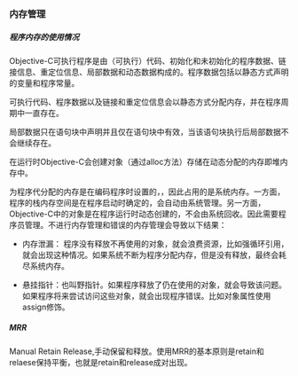 ### 内存管理

##### 程序内存的使用情况

Objective-C可执行程序是由（可执行）代码、初始化和未初始化的程序数据、链接信息、重定位信息、局部数据和动态数据构成的。程序数据包括以静态方式声明的变量和程序常量。

可执行代码、程序数据以及链接和重定位信息会以静态方式分配内存，并在程序周期中一直存在。

局部数据只在语句块中声明并且仅在语句块中有效，当该语句块执行后局部数据不会继续存在。

在运行时Objective-C会创建对象（通过alloc方法）存储在动态分配的内存即堆内存中。

为程序代分配的内存是在编码程序时设置的，，因此占用的是系统内存。一方面，程序的栈内存空间是在程序启动时确定的，会自动由系统管理。另一方面，Objective-C中的对象是在程序运行时动态创建的，不会由系统回收。因此需要程序员管理。不进行内存管理和错误的内存管理会导致以下结果：

* 内存泄漏： 程序没有释放不再使用的对象，就会浪费资源，比如强循环引用，就会出现这种情况。如果系统不断为程序分配内存，但是没有释放，最终会耗尽系统内存。

* 悬挂指针：也叫野指针。如果程序释放了仍在使用的对象，就会导致该问题。如果程序将来尝试访问这些对象，就会出现程序错误。比如对象属性使用assign修饰。

##### MRR
Manual Retain Release,手动保留和释放。使用MRR的基本原则是retain和relaese保持平衡，也就是retain和release成对出现。


